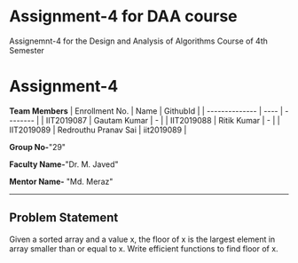 # Assignment-4 for DAA course
Assignemnt-4 for the Design and Analysis of Algorithms Course of 4th Semester

# Assignment-4

**Team Members**
|   Enrollment No.  |   Name   | GithubId |
|   --------------  |   ----   | -------- |
|    IIT2019087  |   Gautam Kumar | - |
|    IIT2019088  |   Ritik Kumar | - | 
|    IIT2019089  |   Redrouthu Pranav Sai | iit2019089  |

**Group No-**"29"

**Faculty Name-**"Dr. M. Javed"

**Mentor Name-** "Md. Meraz"

---
## Problem Statement
Given a sorted array and a value x, the floor of x is the largest element in array smaller than or equal to x. Write efficient functions to find floor of x.

